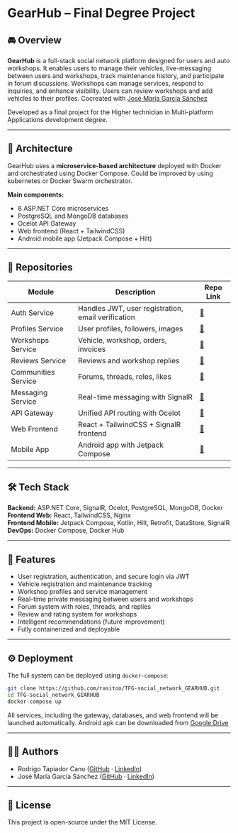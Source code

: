 # GearHub – Final Degree Project

## 🚘 Overview
**GearHub** is a full-stack social network platform designed for users and auto workshops. It enables users to manage their vehicles, live-messaging between users and workshops, track maintenance history, and participate in forum discussions. Workshops can manage services, respond to inquiries, and enhance visibility. Users can review workshops and add vehicles to their profiles. Cocreated with [José María García Sánchez](https://github.com/Terion0)

Developed as a final project for the Higher technician in Multi-platform Applications development degree.

---

## 🧩 Architecture
GearHub uses a **microservice-based architecture** deployed with Docker and orchestrated using Docker Compose. Could be improved by using kubernetes or Docker Swarm orchestrator.

**Main components:**
- 6 ASP.NET Core microservices
- PostgreSQL and MongoDB databases
- Ocelot API Gateway
- Web frontend (React + TailwindCSS)
- Android mobile app (Jetpack Compose + Hilt)

---

## 🔗 Repositories
| Module | Description | Repo Link |
|--------|-------------|-----------|
| Auth Service | Handles JWT, user registration, email verification | [🔗](https://github.com/Terion0/AuthApi_) |
| Profiles Service | User profiles, followers, images | [🔗](https://github.com/Terion0/ProfApi) |
| Workshops Service | Vehicle, workshop, orders, invoices | [🔗](https://github.com/rasitoo/WebApiTaller) |
| Reviews Service | Reviews and workshop replies | [🔗](https://github.com/Terion0/RevApi) |
| Communities Service | Forums, threads, roles, likes | [🔗](https://github.com/Terion0/ComunApi) |
| Messaging Service | Real-time messaging with SignalR | [🔗](https://github.com/rasitoo/WebApiMessages) |
| API Gateway | Unified API routing with Ocelot | [🔗](https://github.com/rasitoo/WebApiGateway) |
| Web Frontend | React + TailwindCSS + SignalR frontend | [🔗](https://github.com/Terion0/gearhub) |
| Mobile App | Android app with Jetpack Compose | [🔗](https://github.com/rasitoo/GearHubMobile) |

---

## 🛠️ Tech Stack
**Backend:** ASP.NET Core, SignalR, Ocelot, PostgreSQL, MongoDB, Docker  
**Frontend Web:** React, TailwindCSS, Nginx  
**Frontend Mobile:** Jetpack Compose, Kotlin, Hilt, Retrofit, DataStore, SignalR  
**DevOps:** Docker Compose, Docker Hub

---

## 🚀 Features
- User registration, authentication, and secure login via JWT
- Vehicle registration and maintenance tracking
- Workshop profiles and service management
- Real-time private messaging between users and workshops
- Forum system with roles, threads, and replies
- Review and rating system for workshops
- Intelligent recommendations (future improvement)
- Fully containerized and deployable

---
<!--
## 📲 Screenshots
- Mobile App (Jetpack Compose)
- Web Interface (React + Tailwind)
- Forum and Messaging modules

---
-->
## ⚙️ Deployment
The full system can be deployed using `docker-compose`:
```bash
git clone https://github.com/rasitoo/TFG-social_network_GEARHUB.git
cd TFG-social_network_GEARHUB
docker-compose up
```
All services, including the gateway, databases, and web frontend will be launched automatically. Android apk can be downloaded from [Google Drive](https://drive.google.com/drive/folders/1YMc2tlJxLj-K0ueN4pxn_d_T2q4AK4QY?usp=drive_link)

---

## 👨‍💻 Authors
- Rodrigo Tapiador Cano ([GitHub](https://github.com/rasitoo) · [LinkedIn](https://www.linkedin.com/in/rodrigo-tapiador-cano-162723258/))
- José María García Sánchez ([GitHub](https://github.com/Terion0) · [LinkedIn](https://www.linkedin.com/in/jos%C3%A9-mar%C3%ADa-garc%C3%ADa-s%C3%A1nchez/))

---

## 📄 License
This project is open-source under the MIT License.
